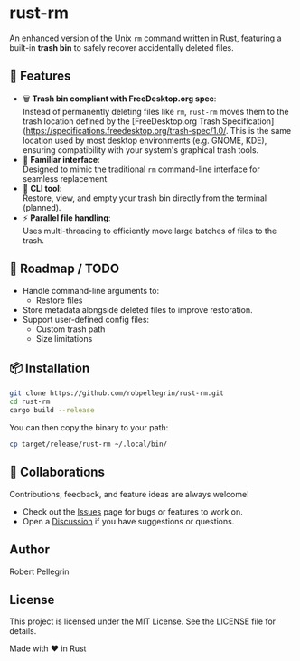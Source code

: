# rust-rm

An enhanced version of the Unix `rm` command written in Rust, featuring a built-in **trash bin** to safely recover accidentally deleted files.


## 🧰 Features

- 🗑️ **Trash bin compliant with FreeDesktop.org spec**:  
  Instead of permanently deleting files like `rm`, `rust-rm` moves them to the trash location defined by the [FreeDesktop.org Trash Specification](https://specifications.freedesktop.org/trash-spec/1.0/. This is the same location used by most desktop environments (e.g. GNOME, KDE), ensuring compatibility with your system's graphical trash tools.
- 🧭 **Familiar interface**:  
  Designed to mimic the traditional `rm` command-line interface for seamless replacement.
- 💬 **CLI tool**:  
  Restore, view, and empty your trash bin directly from the terminal (planned).
- ⚡ **Parallel file handling**:  
  Uses multi-threading to efficiently move large batches of files to the trash.

## 🚧 Roadmap / TODO
- Handle command-line arguments to:
  - Restore files
- Store metadata alongside deleted files to improve restoration.
- Support user-defined config files:
  - Custom trash path
  - Size limitations

## 📦 Installation

```bash
git clone https://github.com/robpellegrin/rust-rm.git
cd rust-rm
cargo build --release
```

You can then copy the binary to your path:
```bash
cp target/release/rust-rm ~/.local/bin/
```

## 🤝 Collaborations

Contributions, feedback, and feature ideas are always welcome!

- Check out the [Issues](https://github.com/robpellegrin/rust-rm/issues) page for bugs or features to work on.
- Open a [Discussion](https://github.com/robpellegrin/rust-rm/discussions) if you have suggestions or questions.

## Author
Robert Pellegrin

## License
This project is licensed under the MIT License. See the LICENSE file for details.

Made with ❤️ in Rust
